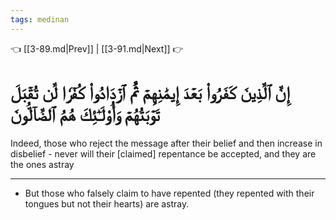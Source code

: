 ```yaml
---
tags: medinan
---
```


👈 [[3-89.md|Prev]] | [[3-91.md|Next]] 👉

# إِنَّ ٱلَّذِينَ كَفَرُواْ بَعۡدَ إِيمَٰنِهِمۡ ثُمَّ ٱزۡدَادُواْ كُفۡرٗا لَّن تُقۡبَلَ تَوۡبَتُهُمۡ وَأُوْلَـٰٓئِكَ هُمُ ٱلضَّآلُّونَ

Indeed, those who reject the message after their belief and then increase in disbelief - never will their [claimed] repentance be accepted, and they are the ones astray

---
- But those who falsely claim to have repented (they repented with their tongues but not their hearts) are astray.
